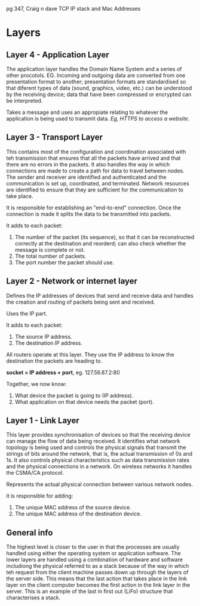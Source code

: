 pg 347, Craig n dave TCP IP stack and Mac Addresses

# Layers

## Layer 4 - Application Layer

The application layer handles the Domain Name System and a series of other procotols.
EG. Incoming and outgoing data are converted from one presentation format to another; presentation formats are standardised so that diferent types of data (sound, graphics, video, etc.) can be understood by the receiving device; data that have been compressed or encrypted can be interpreted.

Takes a message and uses an appropiate relating to whatever the application is being used to transmit data.
*Eg, HTTPS to access a website.*

## Layer 3 - Transport Layer 

This contains most of the configuration and coordination associated with teh transmission that ensures that all the packets have arrived and that there are no errors in the packets. It also handles the way in which connections are made to create a path for data to travel between nodes. The sender and receiver are identified and authenticated and the communication is set up, coordinated, and terminated. Network resources are identified to ensure that they are sufficient for the communication to take place.

It is responsible for establishing an "end-to-end" connection.
Once the connection is made it splits the data to be transmitted into packets.

It adds to each packet:
1. The number of the packet (its sequence), so that it can be reconstructed correctly at the destination and reorderd; can also check whether the message is complete or not.
2. The total number of packets.
3. The port number the packet should use.

## Layer 2 - Network or internet layer

Defines the IP addresses of devices that send and receive data and handles the creation and routing of packets being sent and received.

Uses the IP part.

It adds to each packet:
1. The source IP address.
2. The destination IP address.

All routers operate at this layer. They use the IP address to know the destination the packets are heading to.

**socket = IP address + port**, eg. 127.56.87.2:80

Together, we now know:
1. What device the packet is going to (IP address).
2. What application on that device needs the packet (port).

## Layer 1 - Link Layer

This layer provides synchronisation of devices so that the receiving device can manage the flow of data being received. It identifies what network topology is being used and controls the physical signals that transmit the strings of bits around the network, that is, the actual transmission of 0s and 1s. It also controls physical characteristics such as data transmission rates and the physical connections in a network. On wireless networks it handles the CSMA/CA protocol.

Represents the actual physical connection between various network nodes. 

it is responsible for adding:
1. The unique MAC address of the source device.
2. The unique MAC address of the destination device.

## General info

The highest level is closer to the user in that the processes are usually handled using either the operating system or application software. The lower layers are handled using a combination of hardware and software includiong the physical referred to as a stack because of the way in which teh request from the client machine passes down up through the layers of the server side. This means that the last action that takes place in the link layer on the client computer becomes the first action in the link layer in the server. This is an example of the last in first out (LiFo) structure that characterises a stack.